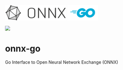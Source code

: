 ![ONNX Logo](vignettes/imgs/ONNX_logo_main.png) ![Go Logo](vignettes/imgs/Go-Logo_Blue.png)

[![](https://godoc.org/github.com/owulveryck/onnx-go?status.svg)](http://godoc.org/github.com/owulveryck/onnx-go)


# onnx-go
Go Interface to Open Neural Network Exchange (ONNX) 

